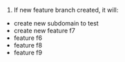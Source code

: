 1. If new feature branch created, it will:
  - create new subdomain to test
  - create new feature f7
  - feature f6
  - feature f8
  - feature f9
